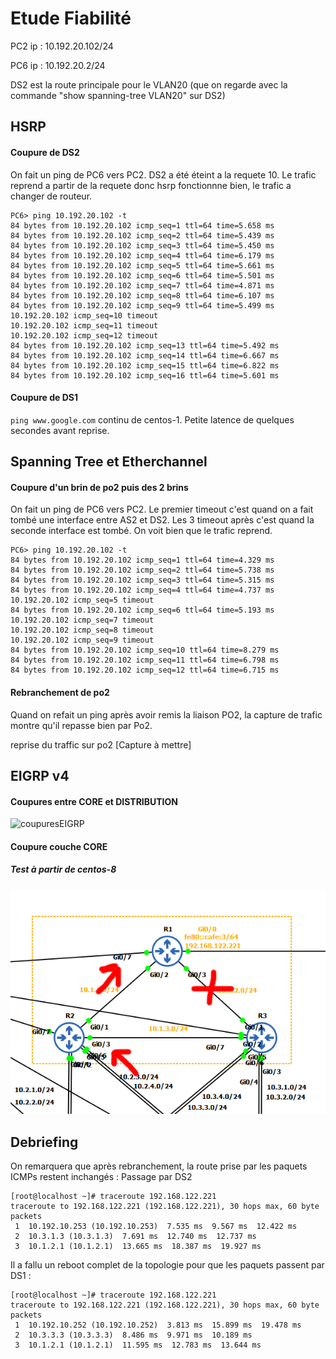 
# Etude Fiabilité

PC2 ip : 10.192.20.102/24 

PC6 ip : 10.192.20.2/24

DS2 est la route principale pour le VLAN20 (que on regarde avec la commande "show spanning-tree VLAN20" sur DS2)

## HSRP

#### Coupure de DS2

On fait un ping de PC6 vers PC2. 
DS2 a été éteint a la requete 10. 
Le trafic reprend a partir de la requete donc hsrp fonctionnne bien, le trafic a changer de routeur. 

```
PC6> ping 10.192.20.102 -t
84 bytes from 10.192.20.102 icmp_seq=1 ttl=64 time=5.658 ms
84 bytes from 10.192.20.102 icmp_seq=2 ttl=64 time=5.439 ms
84 bytes from 10.192.20.102 icmp_seq=3 ttl=64 time=5.450 ms
84 bytes from 10.192.20.102 icmp_seq=4 ttl=64 time=6.179 ms
84 bytes from 10.192.20.102 icmp_seq=5 ttl=64 time=5.661 ms
84 bytes from 10.192.20.102 icmp_seq=6 ttl=64 time=5.501 ms
84 bytes from 10.192.20.102 icmp_seq=7 ttl=64 time=4.871 ms
84 bytes from 10.192.20.102 icmp_seq=8 ttl=64 time=6.107 ms
84 bytes from 10.192.20.102 icmp_seq=9 ttl=64 time=5.499 ms
10.192.20.102 icmp_seq=10 timeout
10.192.20.102 icmp_seq=11 timeout
10.192.20.102 icmp_seq=12 timeout
84 bytes from 10.192.20.102 icmp_seq=13 ttl=64 time=5.492 ms
84 bytes from 10.192.20.102 icmp_seq=14 ttl=64 time=6.667 ms
84 bytes from 10.192.20.102 icmp_seq=15 ttl=64 time=6.822 ms
84 bytes from 10.192.20.102 icmp_seq=16 ttl=64 time=5.601 ms
```

#### Coupure de DS1

`ping www.google.com` continu de centos-1. Petite latence de quelques secondes avant reprise.

## Spanning Tree et Etherchannel

#### Coupure d'un brin de po2 puis des 2 brins

On fait un ping de PC6 vers PC2. 
Le premier timeout c'est quand on a fait tombé une interface entre AS2 et DS2. 
Les 3 timeout après c'est quand la seconde interface est tombé. 
On voit bien que le trafic reprend. 

```
PC6> ping 10.192.20.102 -t
84 bytes from 10.192.20.102 icmp_seq=1 ttl=64 time=4.329 ms
84 bytes from 10.192.20.102 icmp_seq=2 ttl=64 time=5.738 ms
84 bytes from 10.192.20.102 icmp_seq=3 ttl=64 time=5.315 ms
84 bytes from 10.192.20.102 icmp_seq=4 ttl=64 time=4.737 ms
10.192.20.102 icmp_seq=5 timeout
84 bytes from 10.192.20.102 icmp_seq=6 ttl=64 time=5.193 ms
10.192.20.102 icmp_seq=7 timeout
10.192.20.102 icmp_seq=8 timeout
10.192.20.102 icmp_seq=9 timeout
84 bytes from 10.192.20.102 icmp_seq=10 ttl=64 time=8.279 ms
84 bytes from 10.192.20.102 icmp_seq=11 ttl=64 time=6.798 ms
84 bytes from 10.192.20.102 icmp_seq=12 ttl=64 time=6.715 ms
```


#### Rebranchement de po2

Quand on refait un ping après avoir remis la liaison PO2,
la capture de trafic montre qu'il repasse bien par Po2. 

reprise du traffic sur po2 [Capture à mettre]

## EIGRP v4

#### Coupures entre CORE et DISTRIBUTION

![coupuresEIGRP](https://github.com/reseau-2020/projet-three/blob/master/_annexes/_fiabilite/fiabilit%C3%A9-eigrp4.png?raw=true)

#### Coupure couche CORE

##### Test à partir de centos-8

![COREcentos8](https://github.com/reseau-2020/projet-three/blob/master/_annexes/_fiabilite/testeigrp_traceroute_centos8.png?raw=true)


## Debriefing

On remarquera que après rebranchement, la route prise par les paquets ICMPs restent inchangés : Passage par DS2
``` 
[root@localhost ~]# traceroute 192.168.122.221
traceroute to 192.168.122.221 (192.168.122.221), 30 hops max, 60 byte packets
 1  10.192.10.253 (10.192.10.253)  7.535 ms  9.567 ms  12.422 ms
 2  10.3.1.3 (10.3.1.3)  7.691 ms  12.740 ms  12.737 ms
 3  10.1.2.1 (10.1.2.1)  13.665 ms  18.387 ms  19.927 ms
```

Il a fallu un reboot complet de la topologie pour que les paquets passent par DS1 :
```
[root@localhost ~]# traceroute 192.168.122.221
traceroute to 192.168.122.221 (192.168.122.221), 30 hops max, 60 byte packets
 1  10.192.10.252 (10.192.10.252)  3.813 ms  15.899 ms  19.478 ms
 2  10.3.3.3 (10.3.3.3)  8.486 ms  9.971 ms  10.189 ms
 3  10.1.2.1 (10.1.2.1)  11.595 ms  12.783 ms  13.644 ms
```
